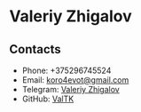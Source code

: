 # Valeriy Zhigalov

## Contacts

- Phone: +375296745524
- Email: <koro4evot@gmail.com>
- Telegram: [Valeriy Zhigalov](https://t.me/ValTK)
- GitHub: [ValTK](https://github.com/ValTK)

